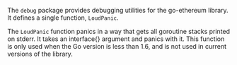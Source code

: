 The `debug` package provides debugging utilities for the go-ethereum library. It defines a single function, `LoudPanic`.

The `LoudPanic` function panics in a way that gets all goroutine stacks printed on stderr. It takes an interface{} argument and panics with it. This function is only used when the Go version is less than 1.6, and is not used in current versions of the library.